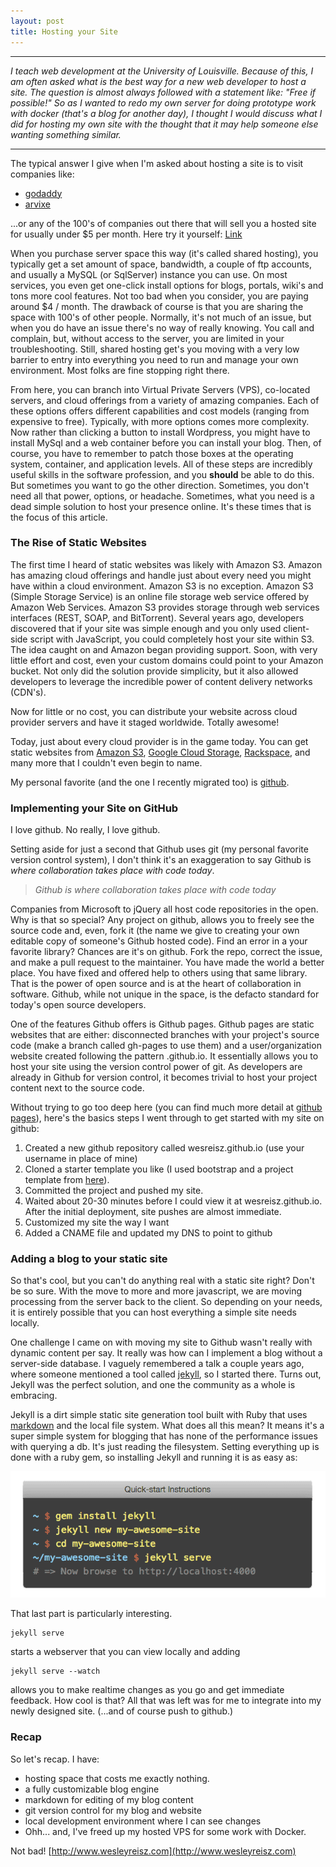 ```yaml
---
layout: post
title: Hosting your Site 
---
```


-----
*I teach web development at the University of Louisville. Because of this, I am often asked what is the best way for a new web developer to host a site. The question is almost always followed with a statement like: "Free if possible!" So as I wanted to redo my own server for doing prototype work with docker (that's a blog for another day), I thought I would discuss what I did for hosting my own site with the thought that it may help someone else wanting something similar.*

-----

The typical answer I give when I'm asked about hosting a site is to visit companies like: 

* [godaddy](http://www.godaddy.com)
* [arvixe](http://www.arvixe.com)

...or any of the 100's of companies out there that will sell you a hosted site for usually under $5 per month. Here try it yourself: [Link](http://lmgtfy.com/?q=web+hosting+cheap)

When you purchase server space this way (it's called shared hosting), you typically get a set amount of space, bandwidth, a couple of ftp accounts, and usually a MySQL (or SqlServer) instance you can use. On most services, you even get one-click install options for blogs, portals, wiki's and tons more cool features. Not too bad when you consider, you are paying around $4 / month. The drawback of course is that you are sharing the space with 100's of other people. Normally, it's not much of an issue, but  when you do have an issue there's no way of really knowing. You call and complain, but, without access to the server, you are limited in your troubleshooting. Still, shared hosting get's you moving with a very low barrier to entry into everything you need to run and manage your own environment. Most folks are fine stopping right there.

From here, you can branch into Virtual Private Servers (VPS), co-located servers, and cloud offerings from a variety of amazing companies. Each of these options offers different capabilities and cost models (ranging from expensive to free). Typically, with more options comes more complexity. Now rather than clicking a button to install Wordpress, you might have to install MySql and a web container before you can install your blog. Then, of course, you have to remember to patch those boxes at the operating system, container, and application levels. All of these steps are incredibly useful skills in the software profession, and you **should** be able to do this. But sometimes you want to go the other direction. Sometimes, you don't need all that power, options, or headache. Sometimes, what you need is a dead simple solution to host your presence online. It's these times that is the focus of this article.

### The Rise of Static Websites

The first time I heard of static websites was likely with Amazon S3. Amazon has amazing cloud offerings and handle just about every need you might have within a cloud environment. Amazon S3 is no exception. Amazon S3 (Simple Storage Service) is an online file storage web service offered by Amazon Web Services. Amazon S3 provides storage through web services interfaces (REST, SOAP, and BitTorrent). Several years ago, developers discovered that if your site was simple enough and you only used client-side script with JavaScript, you could completely host your site within S3. The idea caught on and Amazon began providing support. Soon, with very little effort and cost, even your custom domains could point to your Amazon bucket. Not only did the solution provide simplicity, but it also allowed developers to leverage the incredible power of content delivery networks (CDN's). 

Now for little or no cost, you can distribute your website across cloud provider servers and have it staged worldwide. Totally awesome!

Today, just about every cloud provider is in the game today. You can get static websites from [Amazon S3](http://docs.aws.amazon.com/AmazonS3/latest/dev/WebsiteHosting.html), [Google Cloud Storage](https://cloud.google.com/storage/docs/website-configuration), [Rackspace](http://docs.rackspace.com/files/api/v1/cf-devguide/content/Create_Static_Website-dle4000.html), and many more that I couldn't even begin to name. 

My personal favorite (and the one I recently migrated too) is [github](https://pages.github.com/).  

### Implementing your Site on GitHub

I love github. No really, I love github. 

Setting aside for just a second that Github uses git (my personal favorite version control system), I don't think it's an exaggeration to say Github is *where collaboration takes place with code today*. 

> *Github is where collaboration takes place with code today*

Companies from Microsoft to jQuery all host code repositories in the open. Why is that so special? Any project on github, allows you to freely see the source code and, even, fork it (the name we give to creating your own editable copy of someone's Github hosted code). Find an error in a your favorite library? Chances are it's on github. Fork the repo, correct the issue, and make a pull request to the maintainer. You have made the world a better place. You have fixed and offered help to others using that same library. That is the power of open source and is at the heart of collaboration in software. Github, while not unique in the space, is the defacto standard for today's open source developers. 

One of the features Github offers is Github pages. Github pages are static websites that are either: disconnected branches with your project's source code (make a branch called gh-pages to use them) and a user/organization website created following the pattern <username>.github.io. It essentially allows you to host your site using the version control power of git. As developers are already in Github for version control, it becomes trivial to host your project content next to the source code.
	
Without trying to go too deep here (you can find much more detail at [github pages](https://pages.github.com/)), here's the basics steps I went through to get started with my site on github:

1. Created a new github repository called wesreisz.github.io (use your username in place of mine)
1. Cloned a starter template you like (I used bootstrap and a project template from [here](http://startbootstrap.com/)).
1. Committed the project and pushed my site.
1. Waited about 20-30 minutes before I could view it at wesreisz.github.io. After the initial deployment, site pushes are almost immediate.
1. Customized my site the way I want
1. Added a CNAME file and updated my DNS to point to github

### Adding a blog to your static site

So that's cool, but you can't do anything real with a static site right? Don't be so sure. With the move to more and more javascript, we are moving processing from the server back to the client. So depending on your needs, it is entirely possible that you can host everything a simple site needs locally.

One challenge I came on with moving my site to Github wasn't really with dynamic content per say. It really was how can I implement a blog without a server-side database. I vaguely remembered a talk a couple years ago, where someone mentioned a tool called [jekyll](http://jekyllrb.com/), so I started there. Turns out, Jekyll was the perfect solution, and one the community as a whole is embracing.

Jekyll is a dirt simple static site generation tool built with Ruby that uses [markdown](http://en.wikipedia.org/wiki/Markdown) and the local file system. What does all this mean? It means it's a super simple system for blogging that has none of the performance issues with querying a db. It's just reading the filesystem. Setting everything up is done with a ruby gem, so installing Jekyll and running it is as easy as:

![Installing Jekyll](/images/moving_to_github/install.png)

That last part is particularly interesting. 
```
jekyll serve 
```
starts a webserver that you can view locally and adding
```
jekyll serve --watch
```
allows you to make realtime changes as you go and get immediate feedback. How cool is that? All that was left was for me to integrate into my newly designed site. (...and of course push to github.)

### Recap
So let's recap. I have:

* hosting space that costs me exactly nothing.
* a fully customizable blog engine
* markdown for editing of my blog content
* git version control for my blog and website 
* local development environment where I can see changes
* Ohh... and, I've freed up my hosted VPS for some work with Docker.

Not bad! [http://www.wesleyreisz.com](http://www.wesleyreisz.com)

	
	










